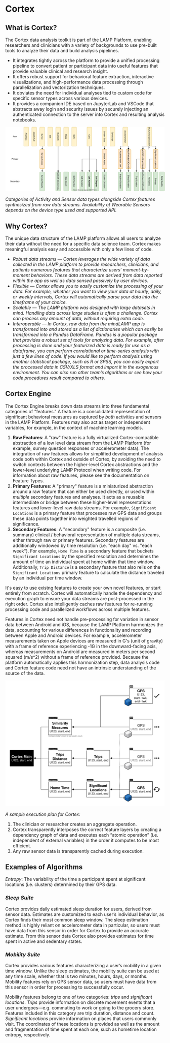 # Cortex

## **What is Cortex?**

The Cortex data analysis toolkit is part of the LAMP Platform, enabling researchers and clinicians with a variety of backgrounds to use pre-built tools to analyze their data and build analysis pipelines. 

- It integrates tightly across the platform to provide a unified processing pipeline to convert patient or participant data into useful features that provide valuable clinical and research insight.
- It offers robust support for behavioral feature extraction, interactive visualizations, and high-performance data processing through parallelization and vectorization techniques.
- It obviates the need for individual analyses tied to custom code for specific sensor types across various devices.
- It provides a companion IDE based on JupyterLab and VSCode that abstracts away login and security issues by securely injecting an authenticated connection to the server into Cortex and resulting analysis notebooks.

![](assets/cortex_diagram.svg)

_Categories of Activity and Sensor data types alongside Cortex features synthesized from raw data streams. Availability of Wearable Sensors depends on the device type used and supported API._


## **Why Cortex?**

The unique data structure of the LAMP platform allows all users to analyze their data without the need for a specific data science team. Cortex makes meaningful analysis easy and accessible with only a few lines of code.

- *Robust data streams — Cortex leverages the wide variety of data collected in the LAMP platform to provide researchers, clinicians, and patients numerous features that characterize users’ moment-by-moment behaviors. These data streams are derived from data reported within the app as well as data sensed passively by user devices.*
- *Flexible — Cortex allows you to easily customize the processing of your data. For example, whether you want to view your data at hourly, daily, or weekly intervals, Cortex will automatically parse your data into the timeframe of your choice.*
- *Scalable — The LAMP platform was designed with large datasets in mind. Handling data across large studies is often a challenge. Cortex can process any amount of data, without requiring extra code.*
- *Interoperable — In Cortex, raw data from the mindLAMP app is transformed into and stored as a list of dictionaries which can easily be transformed into a Pandas DataFrame. Pandas is a popular package that provides a robust set of tools for analyzing data. For example, after processing is done and your featurized data is ready for use as a dataframe, you can perform correlational or time-series analysis with just a few lines of code. If you would like to perform analysis using another statistical package, such as R or SPSS, you can easily export the processed data in CSV/XLS format and import it in the exogenous environment. You can also run other team’s algorithms or see how your code procedures result compared to others.*

## Cortex Engine

The Cortex Engine breaks down data streams into three fundamental categories of "features." A feature is a consolidated representation of significant behavioral measures as captured by _both_ activities and sensors in the LAMP Platform. Features may also act as target or independent variables, for example, in the context of machine learning models. 

1. **Raw Features**: A "raw" feature is a fully virtualized Cortex-compatible abstraction of a low level data stream from the LAMP Platform (for example, survey question responses or accelerometer data). The integration of raw features allows for simplified development of analysis code both within Cortex and outside of Cortex, by avoiding the need to switch contexts between the higher-level Cortex abstractions and the lower-level underlying LAMP Protocol when writing code. For information about raw features, please see the documentation on Feature Types.
1. **Primary Features**: A "primary" feature is a miniaturized abstraction around a raw feature that can either be used directly, or used within _multiple_ secondary features and analyses. It acts as a reusable intermediate or bridge between these higher-level representations features and lower-level raw data streams. For example, `Significant Locations` is a primary feature that processes raw GPS data and groups these data points together into weighted travelled regions of significance.
1. **Secondary Features**: A "secondary" feature is a composite (i.e. summary) clinical / behavioral representation of multiple data streams, either through raw or primary features. Secondary features are additionally windowed by time resolution (i.e. "each day" vs. "each week"). For example, `Home Time` is a secondary feature that buckets `Significant Locations` by the specified resolution and determines the amount of time an individual spent at home within that time window. Additionally, `Trip Distance` is a secondary feature that also relis on the `Significant Locations` primary feature to calculate the distance traveled by an individual per time window. 

It's easy to use existng features to create your own novel features, or start entirely from scratch. Cortex will automatically handle the dependency and execution graph to ensure your data streams are post-processed in the right order. Cortex also intelligently caches raw features for re-running processing code and parallelized workflows across multiple features.

Features in Cortex need not handle pre-processing for variation in sensor data between Android and iOS, because the LAMP Platform harmonizes the data, accounting for various differences in functionality and recording between Apple and Android devices. For example, accelerometer measurements taken on Apple devices are measured in G's (unit of gravity) with a frame of reference experiencing -1G in the downward-facing axis, whereas measurements on Android are measured in meters per second squared (m/s^2) without a frame of reference provided. Because the platform automatically applies this harmonization step, data analysis code and Cortex feature code need not have an intrinsic understanding of the source of the data. 

![](assets/cortex_caching.svg)

_A sample execution plan for Cortex:_
1. The clinician or researcher creates an aggregate operation.
2. Cortex transparently interposes the correct feature layers by creating a dependency graph of data and executes each “atomic operation” (i.e. independent of external variables) in the order it computes to be most efficient.
3. Any raw sensor data is transparently cached during execution.

## **Examples of Algorithms**

*Entropy*: The variability of the time a participant spent at significant locations (i.e. clusters) determined by their GPS data.

### *Sleep Suite*

Cortex provides daily estimated sleep duration for users, derived from sensor data. Estimates are customized to each user’s individual behavior, as Cortex finds their most common sleep window. The sleep estimation method is highly reliant on accelerometer data in particular, so users must have data from this sensor in order for Cortex to provide an accurate estimate. From this sensor data Cortex also provides estimates for time spent in active and sedentary states.

### *Mobility Suite*

Cortex provides various features characterizing a user’s mobility in a given time window. Unlike the sleep estimates, the mobility suite can be used at any time scale, whether that is two minutes, hours, days, or months. Mobility features rely on GPS sensor data, so users must have data from this sensor in order for processing to successfully occur.

Mobility features belong to one of two categories: *trips* and *significant locations*. *Trips* provide information on discrete movement events that a user undergoes—e.g. commuting to work or going to the grocery store. Features included in this category are trip duration, distance and count. *Significant locations* provide information on places that users commonly visit. The coordinates of these locations is provided as well as the amount and fragmentation of time spent at each one, such as hometime location entropy, respectively.
